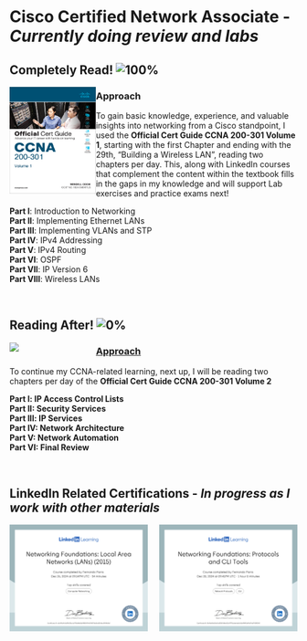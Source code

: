 # Cisco Certified Network Associate - *Currently doing review and labs*
## Completely Read! ![100%](https://progress-bar.xyz/100/?style=flat)

<img src = "https://github.com/Fernando144ft/My-Work-Repo/blob/a45ca15c2ba7a8cbf0ecdc9a5f2241eb6ef794f5/Cisco%20Certified%20Network%20Associate%20(CCNA)/Images/CCNA%20200-301%20Official%20Cert%20Guide%20Volume%201.png" style = "width:30%; height:auto;" align="left" />

### Approach
To gain basic knowledge, experience, and valuable insights into networking from a Cisco standpoint, I used the **Official Cert Guide CCNA 200-301 Volume 1**, starting with the first Chapter and ending with the 29th, “Building a Wireless LAN”, reading two chapters per day. This, along with LinkedIn courses that complement the content within the textbook fills in the gaps in my knowledge and will support Lab exercises and practice exams next!

   **Part l**: Introduction to Networking  
   **Part II**: Implementing Ethernet LANs  
   **Part Ill**: Implementing VLANs and STP  
   **Part IV**: IPv4 Addressing  
   **Part V**: IPv4 Routing  
   **Part VI**: OSPF  
   **Part VII**: IP Version 6  
   **Part VIII**: Wireless LANs  
   
<br clear="left" />

## Reading After! ![0%](https://progress-bar.xyz/0/?style=flat)
<img src = "https://github.com/Fernando144ft/My-Work-Repo/blob/3353f9a6e906c3cae08205d9cd0f4debe43cc6da/Cisco%20Certified%20Network%20Associate%20(CCNA)/Images/CCNA%20200-301%20Official%20Cert%20Guide%20Volume%202.png" style = "width:30%; height:auto;" align="left" />

### <ins>Approach<ins/>
To continue my CCNA-related learning, next up, I will be reading two chapters per day of the **Official Cert Guide CCNA 200-301 Volume 2**

   **Part l: IP Access Control Lists**  
   **Part II: Security Services**  
   **Part Ill: IP Services**  
   **Part IV: Network Architecture**  
   **Part V: Network Automation**  
   **Part VI: Final Review**  

<br clear="left" />

## LinkedIn Related Certifications - *In progress as I work with other materials*
<div class=row>
    <img src = "https://github.com/Fernando144ft/My-Work-Repo/blob/9c44064940c3e5bf4e503ec5b960515a2416ef12/Cisco%20Certified%20Network%20Associate%20(CCNA)/Images/CertificateOfCompletion_Networking%20Foundations%20Local%20Area%20Networks%20LANs%202015_1.png" style = "width:48%; height:auto;" align="left" />
    <img src  = "https://github.com/Fernando144ft/My-Work-Repo/blob/7b28ec0d141abd8a5a5fea934985a891ecac886e/Cisco%20Certified%20Network%20Associate%20(CCNA)/Images/CertificateOfCompletion_Networking%20Foundations%20Protocols%20and%20CLI%20Tools_1.png" style = "width:48%; height:auto;" align="right" />
</div>
